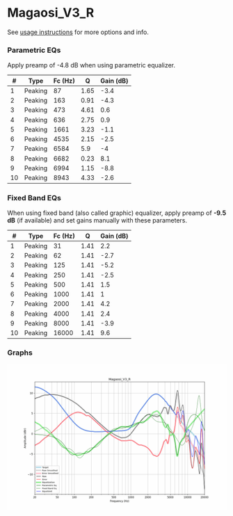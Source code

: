 # Magaosi_V3_R
See [usage instructions](https://github.com/jaakkopasanen/AutoEq#usage) for more options and info.

### Parametric EQs
Apply preamp of -4.8 dB when using parametric equalizer.

|   # | Type    |   Fc (Hz) |    Q |   Gain (dB) |
|-----|---------|-----------|------|-------------|
|   1 | Peaking |        87 | 1.65 |        -3.4 |
|   2 | Peaking |       163 | 0.91 |        -4.3 |
|   3 | Peaking |       473 | 4.61 |         0.6 |
|   4 | Peaking |       636 | 2.75 |         0.9 |
|   5 | Peaking |      1661 | 3.23 |        -1.1 |
|   6 | Peaking |      4535 | 2.15 |        -2.5 |
|   7 | Peaking |      6584 | 5.9  |        -4   |
|   8 | Peaking |      6682 | 0.23 |         8.1 |
|   9 | Peaking |      6994 | 1.15 |        -8.8 |
|  10 | Peaking |      8943 | 4.33 |        -2.6 |

### Fixed Band EQs
When using fixed band (also called graphic) equalizer, apply preamp of **-9.5 dB** (if available) and set gains manually with these parameters.

|   # | Type    |   Fc (Hz) |    Q |   Gain (dB) |
|-----|---------|-----------|------|-------------|
|   1 | Peaking |        31 | 1.41 |         2.2 |
|   2 | Peaking |        62 | 1.41 |        -2.7 |
|   3 | Peaking |       125 | 1.41 |        -5.2 |
|   4 | Peaking |       250 | 1.41 |        -2.5 |
|   5 | Peaking |       500 | 1.41 |         1.5 |
|   6 | Peaking |      1000 | 1.41 |         1   |
|   7 | Peaking |      2000 | 1.41 |         4.2 |
|   8 | Peaking |      4000 | 1.41 |         2.4 |
|   9 | Peaking |      8000 | 1.41 |        -3.9 |
|  10 | Peaking |     16000 | 1.41 |         9.6 |

### Graphs
![](./Magaosi_V3_R.png)
